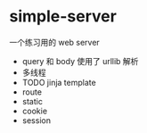 # simple-server
一个练习用的 web server

- query 和 body 使用了 urllib 解析
- 多线程
- TODO jinja template
- route
- static
- cookie
- session